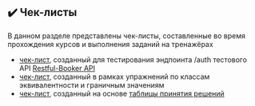 ## :heavy_check_mark: Чек-листы

В данном разделе представлены чек-листы, составленные во время прохождения курсов и выполнения заданий на тренажёрах

- [чек-лист](https://drive.google.com/file/d/1o7hij3curGmfZK7oNzjyADGfuiIScC0L/view?usp=sharing), созданный для тестирования эндпоинта /auth тестового API [Restful-Booker API](https://restful-booker.herokuapp.com/apidoc/index.html)
- [чек-лист](https://drive.google.com/file/d/1pVfGb361xqBtJQkHd07cd4idEvOxTtmd/view?usp=sharing), созданный в рамках упражнений по классам эквивалентности и граничным значениям
- [чек-лист](https://drive.google.com/file/d/1K1FNRXq37PCZ-gnbN1ug44z4DD-_Bv7h/view?usp=sharing), созданный на основе [таблицы принятия решений](https://docs.google.com/spreadsheets/d/1gO-pk_gPzpmHAgizZ5O2fP99g6z61BK6rRYuVN9hlzw/edit?usp=sharing)
